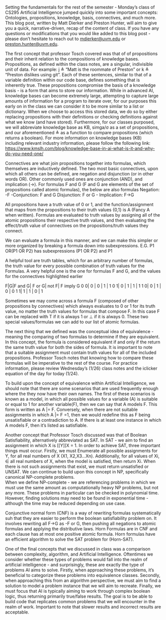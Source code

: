 Setting the fundamentals for the rest of the semester - Monday’s class of CS295 Artificial Intelligence jumped quickly into some important concepts: 
Ontologies, propositions, knowledge, basis, connectives, and much more. This blog post, written by Matt Dierker and Preston Hunter, will aim to give you a quick, narrative-driven,
 recap of the content of class. If you have any questions or modifications that you would like added to this blog post - 
 please don’t hesitate to reach out to mdierker@uvm.edu or preston.hunter@uvm.edu.

The first concept that professor Tosch covered was that of of propositions and their inherit relation to the compositions of knowledge bases. 
Propositions, as defined within the class notes, are a singular, indivisible unit of data. For example: j ≜ “Matt is the roommate of Preston” or 
k ≜ “Preston dislikes using git”. Each of these sentences, similar to that of a variable definition within our code base, defines something that is inherently true. 
These propositions compromise the basis of a knowledge basis - is a form that aims to store our information. While in advanced AI, knowledge bases can become extremely large, 
attempting to capture large amounts of information for a program to iterate over, for our purposes this early on in the class we can consider it to be more similar 
to a list or dictionary. When we choose to access this stored data, we do so by either replacing propositions with their definitions or checking definitions against 
what we know (and have stored). Furthermore, for our classes purposed, we will abbreviate knowledge base as KB, simga/σ as a set of propositions, 
and our aforementioned ≜ as a  function to compare propositions (which returns a boolean). For more information on knowledge bases (KB) including relevant industry 
information, please follow the following link:
https://www.kmslh.com/blog/knowledge-base-in-ai-what-is-it-and-why-do-you-need-one/

Connectives are what join propositions together into formulas, which themselves are inductively defined.  The two most basic connectives, 
upon which all others can be defined, are negation and disjunction (or in other words OR). Other commonly used ones are conjunction (AND), and implication (->). 
For formulas F and G (F and G are elements of the set of propositions called atomic formulas), the below are also formulas
Negation: -F		-Conjunction: F and G
Disjunction: F or G 	- Implication: F->G


All propositions have a truth value of 0 or 1, and the function/assignment that maps from the propositions to their truth values {0,1} 
is A (Fancy A when written). Formulas are evaluated to truth values by assigning all of the atomic propositions their respective truth values, 
and then evaluating the effect/truth value of connectives on the propositions/truth values they connect.  



We can evaluate a formula in this manner, and we can make this simpler or more organized by breaking a formula down into subexpressions. E.G. 
P1 OR(P1 OR P2) has subexpressions (P1 OR P2) and P1

A helpful tool are truth tables, which for an arbitrary number of formulas, the truth value for every possible combination of truth values for the Formulas. 
A very helpful one is the one for formulas F and G, and the values for the connectives highlighted earlier


F|G|F and G| F or G| not F| F imply G
0 0|  0	   |  0	   |  1	  |  1
0 1|  0	   |  1	   |  1	  |  1
1 0|  0	   |  1	   |  0	  |  0
1 1|  1	   |  1	   |  0	  |  1

Sometimes we may come across a formula F (composed of other propositions by connectives) which always evaluates to 0 or 1 for its truth value, 
no matter the truth values for formulas that compose F. In this case F can be replaced with T if it is always 1 or ⊥ if it is always 0. 
These two special values/formulas we can add to our list of atomic formulas. 

The next thing that we defined was the conceptual idea of equivalence - meaning  the comparing of two formulas to determine if they are equivalent. 
In this concept, the formula is considered equivalent if and only if the return the same truth value for both the sides of formula. It is important to note that a 
suitable assignment must contain truth values for all of the included propositions. Professor Tosch notes that knowing how to compare these formulas will be imperative
to the rest of the course. For practice information, please review Wednesday’s (1/26) class notes and the iclicker equation of the day for today (1/24). 

To build upon the concept of equivalence within Artificial Intelligence, we should note that there are some scenarios that are used frequently enough where the they 
now have their own names. The first of these scenarios is known as a model, in which all possible values for a variable (A) is suitable or equal to 1 for another variable(F),
then we can say that A models F. This form is written as A |= F. Conversely, when there are not suitable assignments in which A |= F =1, then we would redefine this as 
F being unsatisfiable or a contradiction to A. If there is at least one instance in which A models F, then it’s listed as satisfiable.

Another concept that Professor Tosch discussed was that of Boolean Satisfiability, alternatively abbreviated as SAT. In SAT - we aim to find an assignment in 
which X is [[Y]]X = 1. In order to achieve SAT, three important things must occur. Firstly, we must Enumerate all possible assignments for Y, 
for all real numbers of X (X1, X2,X3…Xn). Additionally, for all values of Xi, ∈ all real numbers of X, when the model is satisfied, then return Xi. 
When there is not such assignments that exist, we must return unsatisfied or UNSAT. We can continue to build upon this concept in NP, specifically canonical NP-complete problems.  
When we define NP-complete - we are referencing problems in which we must use the same amount as computationally heavy NP problems, but not any more. 
These problems in particular can be checked in polynomial time. However, finding solutions may need to be found in exponential time - although the time may be reduced 
depending on use case.

Conjunctive normal form (CNF) is a way of rewriting formulas systematically suh that they are easier to perform the boolean satisfiability problem on. 
It involves rewriting all F->G as -F or G, then pushing all negations to atomic formulas and applying the distributive laws. Horn Formulas are in CNF and each clause 
has at most one positive atomic formula. Horn formulas have an efficient algorithm to solve the SAT problem for (Horn-SAT). 

One of the final concepts that we discussed in class was a comparison between complexity, algorithm, and Artificial Intelligence. 
Oftentimes we consider whether these types of problems would fall into the realm of artificial intelligence - and surprisingly, these are exactly the type of problems AI 
aims to solve. Firstly, when approaching these problems, it’s beneficial to categorize these problems into equivalence classes. 
Secondly, when approaching this from an algorithm perspective, we must aim to find a solution to model a problem instance that we will aim to recreate. 
Finally, we must focus that AI is typically aiming to work through complex boolean logic, thus returning primarily true/false results. 
The goal is to be able to build code that replicates common problems that we will encounter in the realm of work. Important to note that slower results and incorrect results 
are acceptable.
